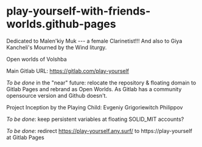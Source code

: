 # play-yourself-with-friends-worlds.github-pages
Dedicated to Malen'kiy Muk --- a female Clarinetist!!! And also to Giya Kancheli's Mourned by the Wind liturgy.

Open worlds of Volshba

Main Gitlab URL: https://gitlab.com/play-yourself

*To be done* in the "near" future: relocate the repository & floating domain to Gitlab Pages and rebrand as Open Worlds. As Gitlab has a community opensource version and Github doesn't.

Project Inception by the Playing Child: Evgeniy Grigoriewitch Philippov

*To be done*: keep persistent variables at floating SOLID_MIT accounts?

*To be done*: redirect https://play-yourself.any.surf/ to https://play-yourself at Gitlab Pages
